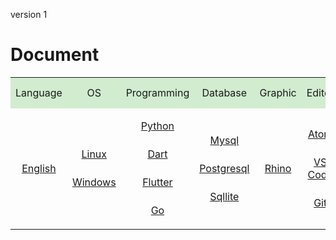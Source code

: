 <style>
.md0{margin-top: 150px;}
.md1{margin-top: 75px;}
.md2{margin-top: 50px;}
.md3{margin-top: 25px;}
.tbl1 td#header{background-color: D1ECCF}
.tbl1 tr#header{background-color: D1ECCF}
.tbl1 td {height: 50px;vertical-align: middle;}
</style>



version 1



# Document


<table class="tbl1">
<tr>
<td align="center" id="header">Language</td>
<td align="center" id="header">OS</td>
<td align="center" id="header">Programming</td>
<td align="center" id="header">Database</td>
<td align="center" id="header">Graphic</td>
<td align="center" id="header">Editor</td>
<td align="center" id="header">Finance</td>
</tr>

<tr>
<td align="center">

[English](English/English.md)

</td>





<td align="center">

[Linux](Linux/Linux.md)

<div class="md3"></div>

[Windows](Windows/Windows.md)

</td>




<td align="center">

[Python](Python/Python.md)

<div class="md3"></div>

[Dart](Dart/Dart.md)

<div class="md3"></div>

[Flutter](Flutter/Flutter.md)

<div class="md3"></div>

[Go](Go/Go.md)

</td>





<td align="center">

[Mysql](Mysql/Mysql.md)

<div class="md3"></div>

[Postgresql](Postgresql/Postgresql.md)

<div class="md3"></div>

[Sqllite](Sqllite/Sqllite.md)

</td>








<td align="center">

[Rhino](Rhino/Rhino.md)

</td>








<td align="center">

[Atom](Atom/0-Atom.md)

<div class="md3"></div>

[VS Code](VsCode/0-VsCode.md)

<div class="md3"></div>

[Git](Git/0-Git.md)

</td>







<td align="center">

[Forex](Forex/Forex.md)

</td>




</tr></table>























